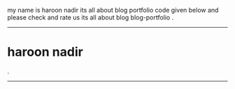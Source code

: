 my name is haroon nadir its all about blog portfolio code given below and please check and rate us its all about blog blog-portfolio . 
<hr>
<h1> haroon nadir</h1>.
<hr>
